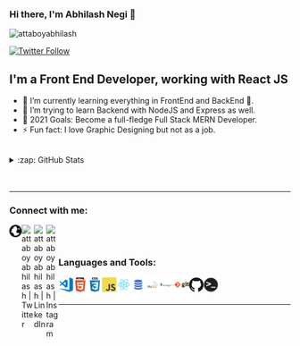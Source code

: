 ### Hi there, I'm Abhilash Negi 👋

<p align="left"> <img src="https://komarev.com/ghpvc/?username=attaboyabhilash" alt="attaboyabhilash" /> </p>

[![Twitter Follow](https://img.shields.io/twitter/follow/attaboyabhilash?color=1DA1F2&logo=twitter&style=for-the-badge)](https://twitter.com/intent/follow?original_referer=https%3A%2F%2Fgithub.com%2Fattaboyabhilash&screen_name=attaboyabhilash)

## I'm a Front End Developer, working with React JS

- 🌱 I’m currently learning everything in FrontEnd and BackEnd 🤣.
- 👯 I’m trying to learn Backend with NodeJS and Express as well.
- 🥅 2021 Goals: Become a full-fledge Full Stack MERN Developer.
- ⚡ Fun fact: I love Graphic Designing but not as a job.
<br/>

<details>
  <summary>:zap: GitHub Stats</summary>

  <img align="left" alt="attaboyabhilash's GitHub Stats" src="https://github-readme-stats.vercel.app/api?username=attaboyabhilash&show_icons=true&hide_border=true" />

</details>

<br />
<br />

---

### Connect with me:

[<img align="left" alt="attaboyabhilash.com" width="22px" src="https://raw.githubusercontent.com/iconic/open-iconic/master/svg/globe.svg" />][website]
[<img align="left" alt="attaboyabhilash | Twitter" width="22px" src="https://cdn.jsdelivr.net/npm/simple-icons@v3/icons/twitter.svg" />][twitter]
[<img align="left" alt="attaboyabhilash | LinkedIn" width="22px" src="https://cdn.jsdelivr.net/npm/simple-icons@v3/icons/linkedin.svg" />][linkedin]
[<img align="left" alt="attaboyabhilash | Instagram" width="22px" src="https://cdn.jsdelivr.net/npm/simple-icons@v3/icons/instagram.svg" />][instagram]

<br />
<br />

### Languages and Tools:

<img align="left" alt="Visual Studio Code" width="26px" src="https://raw.githubusercontent.com/github/explore/80688e429a7d4ef2fca1e82350fe8e3517d3494d/topics/visual-studio-code/visual-studio-code.png" />
<img align="left" alt="HTML5" width="26px" src="https://raw.githubusercontent.com/github/explore/80688e429a7d4ef2fca1e82350fe8e3517d3494d/topics/html/html.png" />
<img align="left" alt="CSS3" width="26px" src="https://raw.githubusercontent.com/github/explore/80688e429a7d4ef2fca1e82350fe8e3517d3494d/topics/css/css.png" />
<img align="left" alt="JavaScript" width="26px" src="https://raw.githubusercontent.com/github/explore/80688e429a7d4ef2fca1e82350fe8e3517d3494d/topics/javascript/javascript.png" />
<img align="left" alt="React" width="26px" src="https://raw.githubusercontent.com/github/explore/80688e429a7d4ef2fca1e82350fe8e3517d3494d/topics/react/react.png" />
<img align="left" alt="SQL" width="26px" src="https://raw.githubusercontent.com/github/explore/80688e429a7d4ef2fca1e82350fe8e3517d3494d/topics/sql/sql.png" />
<img align="left" alt="MySQL" width="26px" src="https://raw.githubusercontent.com/github/explore/80688e429a7d4ef2fca1e82350fe8e3517d3494d/topics/mysql/mysql.png" />
<img align="left" alt="MongoDB" width="26px" src="https://raw.githubusercontent.com/github/explore/80688e429a7d4ef2fca1e82350fe8e3517d3494d/topics/mongodb/mongodb.png" />
<img align="left" alt="Git" width="26px" src="https://raw.githubusercontent.com/github/explore/80688e429a7d4ef2fca1e82350fe8e3517d3494d/topics/git/git.png" />
<img align="left" alt="GitHub" width="26px" src="https://raw.githubusercontent.com/github/explore/78df643247d429f6cc873026c0622819ad797942/topics/github/github.png" />
<img align="left" alt="Terminal" width="26px" src="https://raw.githubusercontent.com/github/explore/80688e429a7d4ef2fca1e82350fe8e3517d3494d/topics/terminal/terminal.png" />

<br />
<br />

---


[website]: https://attaboyabhilash.com
[twitter]: https://twitter.com/attaboyabhilash
[instagram]: https://instagram.com/attaboyabhilash
[linkedin]: https://www.linkedin.com/in/abhilash-negi-247644180/
